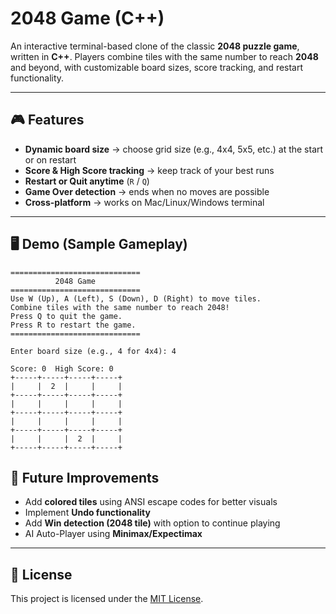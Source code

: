 # 2048 Game (C++)

An interactive terminal-based clone of the classic **2048 puzzle game**, written in **C++**.
Players combine tiles with the same number to reach **2048** and beyond, with customizable board sizes, score tracking, and restart functionality.

---

## 🎮 Features

- **Dynamic board size** → choose grid size (e.g., 4x4, 5x5, etc.) at the start or on restart
- **Score & High Score tracking** → keep track of your best runs
- **Restart or Quit anytime** (`R` / `Q`)
- **Game Over detection** → ends when no moves are possible
- **Cross-platform** → works on Mac/Linux/Windows terminal

---

## 🖥️ Demo (Sample Gameplay)

```
=============================
          2048 Game
=============================
Use W (Up), A (Left), S (Down), D (Right) to move tiles.
Combine tiles with the same number to reach 2048!
Press Q to quit the game.
Press R to restart the game.
=============================

Enter board size (e.g., 4 for 4x4): 4

Score: 0  High Score: 0
+-----+-----+-----+-----+
|     |  2  |     |     |
+-----+-----+-----+-----+
|     |     |     |     |
+-----+-----+-----+-----+
|     |     |     |     |
+-----+-----+-----+-----+
|     |     |  2  |     |
+-----+-----+-----+-----+
```

## 🚀 Future Improvements

- Add **colored tiles** using ANSI escape codes for better visuals
- Implement **Undo functionality**
- Add **Win detection (2048 tile)** with option to continue playing
- AI Auto-Player using **Minimax/Expectimax**

---

## 📜 License

This project is licensed under the [MIT License](LICENSE).
